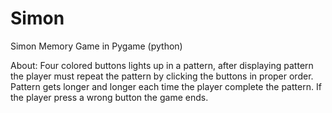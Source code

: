 # Simon
Simon Memory Game in Pygame (python)

About: Four colored buttons lights up in a pattern, after displaying pattern the player must
       repeat the pattern by clicking the buttons in proper order. Pattern gets longer 
       and longer each time the player complete the pattern. If the player press a wrong 
       button the game ends.
